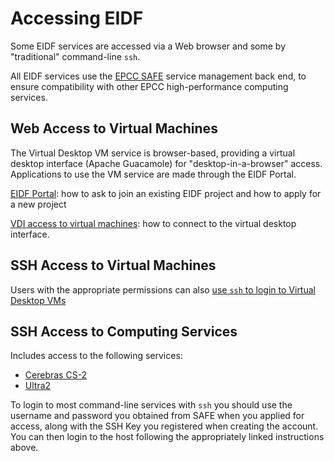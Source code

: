 # Accessing EIDF

Some EIDF services are accessed via a Web browser and some by "traditional" command-line
`ssh`.

All EIDF services use the [EPCC SAFE](https://safe.epcc.ed.ac.uk/) service management
back end, to ensure compatibility with other EPCC high-performance computing services.

## Web Access to Virtual Machines

The Virtual Desktop VM service is browser-based, providing a virtual desktop interface
(Apache Guacamole) for "desktop-in-a-browser" access. Applications to use the VM service
are made through the EIDF Portal.

[EIDF Portal](./project.md): how to ask to join an existing EIDF project and
how to apply for a new project

[VDI access to virtual machines](./virtualmachines-vdi.md): how to connect to the virtual
desktop interface.

## SSH Access to Virtual Machines

Users with the appropriate permissions can also [use `ssh` to login to Virtual Desktop VMs](./ssh.md)

## SSH Access to Computing Services

Includes access to the following services:

* [Cerebras CS-2](../services/cs2/index.md)
* [Ultra2](../services/ultra2/index.md)

To login to most command-line services with `ssh` you should use the username and password
you obtained from SAFE when you applied for access, along with the SSH Key you
registered when creating the account. You can then login to the host following the appropriately linked instructions
above.
